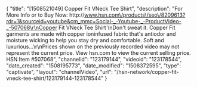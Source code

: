{
    "title": "[1508521049] Copper Fit VNeck Tee Shirt",
    "description": "For More Info or to Buy Now: http:\/\/www.hsn.com\/products\/seo\/8209613?rdr=1&sourceid=youtube&cm_mmc=Social-_-Youtube-_-ProductVideo-_-507068\r\nCopper Fit VNeck Tee Shirt \nDon't sweat it. Copper Fit garments are made with copper ioninfused fabric that's antiodor and moisture wicking to help you stay dry and comfortable. Soft and luxurious...\r\nPrices shown on the previously recorded video may not represent the current price.  View hsn.com to view the current selling price. HSN Item #507068",
    "channelid": "123179144",
    "videoid": "123178544",
    "date_created": "1508195773",
    "date_modified": "1508372595",
    "type": "captivate",
    "layout": "channelVideo",
    "url": "\/hsn-network\/copper-fit-vneck-tee-shirt\/123179144-123178544"
}